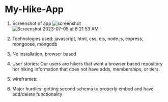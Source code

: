 # My-Hike-App

1. Screenshot of app
![screenshot](assets/screenshot.jpeg)
![Screenshot 2023-07-05 at 8 21 53 AM](https://github.com/alexcibski/My-Hike-App/assets/136136316/1366665e-81ac-43b9-b7d1-acc1626d63bb)

2. Technologies used: javascript, html, css, ejs, node.js, express, mongoose, mongodb

3. No installation, browser based

4. User stories: Our users are hikers that want a browser based repository hor hiking information that does not have adds, memberships, or tiers.

5. wireframes:

6. Major hurdles: getting second schema to properly embed and have add/delete functionality
